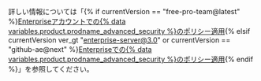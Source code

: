 詳しい情報については「{% if currentVersion == "free-pro-team@latest" %}[Enterpriseアカウントでの{% data variables.product.prodname_advanced_security %}のポリシー適用](/github/setting-up-and-managing-your-enterprise/enforcing-policies-for-advanced-security-in-your-enterprise-account){% elsif currentVersion ver_gt "enterprise-server@3.0" or currentVersion == "github-ae@next" %}[Enterpriseでの{% data variables.product.prodname_advanced_security %}のポリシー適用](/admin/policies/enforcing-policies-for-advanced-security-in-your-enterprise){% endif %}」を参照してください。

